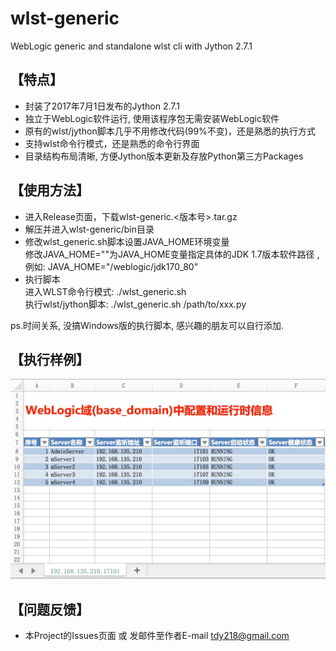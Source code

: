 # wlst-generic
WebLogic generic and standalone wlst cli with Jython 2.7.1

## 【特点】
- 封装了2017年7月1日发布的Jython 2.7.1
- 独立于WebLogic软件运行, 使用该程序包无需安装WebLogic软件
- 原有的wlst/jython脚本几乎不用修改代码(99%不变)，还是熟悉的执行方式
- 支持wlst命令行模式，还是熟悉的命令行界面
- 目录结构布局清晰, 方便Jython版本更新及存放Python第三方Packages


## 【使用方法】
- 进入Release页面，下载wlst-generic.<版本号>.tar.gz
- 解压并进入wlst-generic/bin目录
- 修改wlst_generic.sh脚本设置JAVA_HOME环境变量  
修改JAVA_HOME=""为JAVA_HOME变量指定具体的JDK 1.7版本软件路径 , 例如: JAVA_HOME="/weblogic/jdk170_80"
- 执行脚本  
进入WLST命令行模式:  ./wlst_generic.sh  
执行wlst/jython脚本:  ./wlst_generic.sh  /path/to/xxx.py

ps.时间关系, 没搞Windows版的执行脚本, 感兴趣的朋友可以自行添加.

## 【执行样例】
![WebLogic域中Servers列表](https://github.com/tdy218/public-resources/blob/master/img/WLS_ServerList_Table.jpeg)

## 【问题反馈】
- 本Project的Issues页面 或 发邮件至作者E-mail <tdy218@gmail.com>

